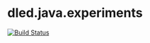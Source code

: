 # dled.java.experiments

[![Build Status](https://travis-ci.org/d-led/dled.java.experiments.svg?branch=master)](https://travis-ci.org/d-led/dled.java.experiments)
